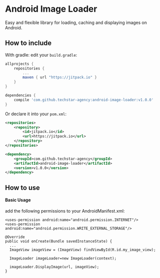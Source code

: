 # Android Image Loader
Easy and flexible library for loading, caching and displaying images on Android.

How to include
---

With gradle: edit your `build.gradle`:
```groovy
allprojects {
    repositories {
        ...
        maven { url "https://jitpack.io" }
    }
}

dependencies {
    compile 'com.github.techstar-agency:android-image-loader:v1.0.0'
}
```

Or declare it into your `pom.xml`:

```xml
<repositories>
    <repository>
        <id>jitpack.io</id>
        <url>https://jitpack.io</url>
    </repository>
</repositories>

<dependency>
    <groupId>com.github.techstar-agency</groupId>
    <artifactId>android-image-loader</artifactId>
    <version>v1.0.0</version>
</dependency>
```

How to use
---

#### Basic Usage

add the following permissions to your AndroidManifest.xml:

    <uses-permission android:name="android.permission.INTERNET"/>
    <uses-permission android:name="android.permission.WRITE_EXTERNAL_STORAGE"/>

```
@Override 
public void onCreate(Bundle savedInstanceState) {
  ...
  ImageView imageView = (ImageView) findViewById(R.id.my_image_view);
  
  ImageLoader imageLoader=new ImageLoader(context);
  
  imageLoader.DisplayImage(url, imageView);
}
```

    
